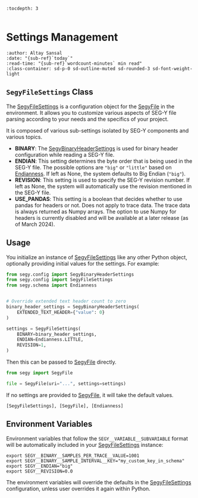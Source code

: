 ```{eval-rst}
:tocdepth: 3
```

```{currentModule} segy.config

```

# Settings Management

```{article-info}
:author: Altay Sansal
:date: "{sub-ref}`today`"
:read-time: "{sub-ref}`wordcount-minutes` min read"
:class-container: sd-p-0 sd-outline-muted sd-rounded-3 sd-font-weight-light
```

## `SegyFileSettings` Class

The [SegyFileSettings] is a configuration object for the
[SegyFile] in the environment. It allows you to customize various aspects of
SEG-Y file parsing according to your needs and the specifics of your project.

It is composed of various sub-settings isolated by SEG-Y components and various topics.

- **BINARY**: The [SegyBinaryHeaderSettings] is used for binary header configuration
  while reading a SEG-Y file.
- **ENDIAN**: This setting determines the byte order that is being used in the SEG-Y file.
  The possible options are `"big"` or `"little"` based on [Endianness]. If left as None,
  the system defaults to Big Endian (`"big"`).
- **REVISION**: This setting is used to specify the SEG-Y revision number. If left as
  None, the system will automatically use the revision mentioned in the SEG-Y file.
- **USE_PANDAS**: This setting is a boolean that decides whether to use pandas for
  headers or not. Does not apply to trace data. The trace data is always returned
  as Numpy arrays. The option to use Numpy for headers is currently disabled and will
  be available at a later release (as of March 2024).

## Usage

You initialize an instance of [SegyFileSettings] like any other Python object,
optionally providing initial values for the settings. For example:

```python
from segy.config import SegyBinaryHeaderSettings
from segy.config import SegyFileSettings
from segy.schema import Endianness


# Override extended text header count to zero
binary_header_settings = SegyBinaryHeaderSettings(
    EXTENDED_TEXT_HEADER={"value": 0}
)

settings = SegyFileSettings(
    BINARY=binary_header_settings,
    ENDIAN=Endianness.LITTLE,
    REVISION=1,
)
```

Then this can be passed to [SegyFile] directly.

```python
from segy import SegyFile

file = SegyFile(uri="...", settings=settings)
```

If no settings are provided to [SegyFile], it will take the default values.

```{seealso}
[SegyFileSettings], [SegyFile], [Endianness]
```

## Environment Variables

Environment variables that follow the `SEGY__VARIABLE__SUBVARIABLE` format will be
automatically included in your [SegyFileSettings] instance:

```shell
export SEGY__BINARY__SAMPLES_PER_TRACE__VALUE=1001
export SEGY__BINARY__SAMPLE_INTERVAL__KEY="my_custom_key_in_schema"
export SEGY__ENDIAN="big"
export SEGY__REVISION=0.0
```

The environment variables will override the defaults in the [SegyFileSettings]
configuration, unless user overrides it again within Python.

[endianness]: #Endianness
[segyfilesettings]: #SegyFileSettings
[segyfile]: #SegyFile
[segybinaryheadersettings]: #SegyBinaryHeaderSettings
[segyfilesettings]: #SegyFileSettings
